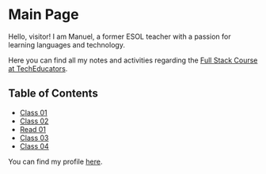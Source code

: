 # Main Page
Hello, visitor! I am Manuel, a former ESOL teacher with a passion for learning languages and technology.

Here you can find all my notes and activities regarding the [Full Stack Course at TechEducators](https://techeducators.co.uk/course/full-stack-mern-bootcamp).

## Table of Contents
- [Class 01](https://mannyggb.github.io/reading-notes/class-01)
- [Class 02](https://mannyggb.github.io/reading-notes/class-02)
- [Read 01](https://mannyggb.github.io/reading-notes/read-01)
- [Class 03](https://mannyggb.github.io/reading-notes/class-03)
- [Class 04](https://mannyggb.github.io/reading-notes/class-04)

You can find my profile [here](https://github.com/MannyGGB).